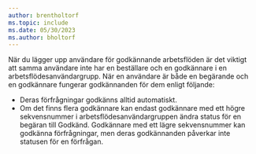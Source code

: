 ```yaml
---
author: brentholtorf
ms.topic: include
ms.date: 05/30/2023
ms.author: bholtorf
---
```


När du lägger upp användare för godkännande arbetsflöden är det viktigt att samma användare inte har en beställare och en godkännare i en arbetsflödesanvändargrupp. När en användare är både en begärande och en godkännare fungerar godkännanden för dem enligt följande:

* Deras förfrågningar godkänns alltid automatiskt.
* Om det finns flera godkännare kan endast godkännare med ett högre sekvensnummer i arbetsflödesanvändargruppen ändra status för en begäran till Godkänd. Godkännare med ett lägre sekvensnummer kan godkänna förfrågningar, men deras godkännanden påverkar inte statusen för en förfrågan.